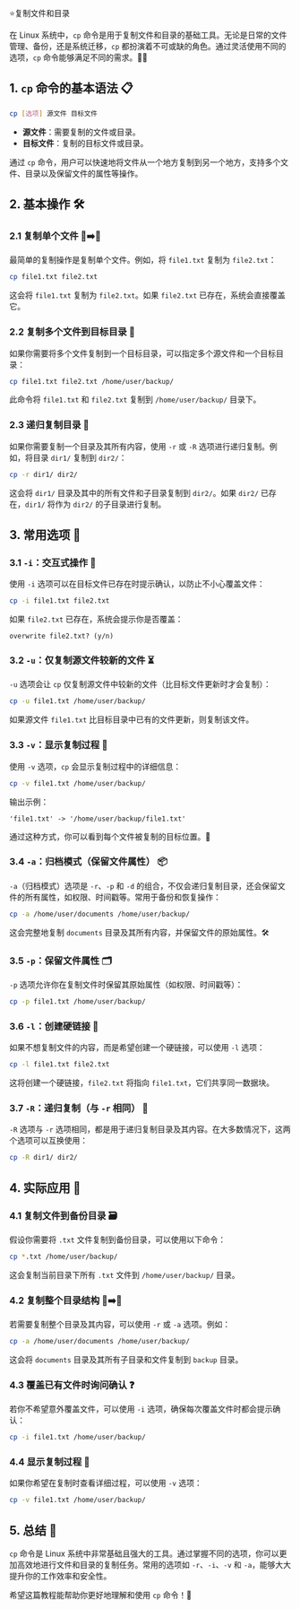 

⭐复制文件和目录

在 Linux 系统中，`cp` 命令是用于复制文件和目录的基础工具。无论是日常的文件管理、备份，还是系统迁移，`cp` 都扮演着不可或缺的角色。通过灵活使用不同的选项，`cp` 命令能够满足不同的需求。📂💨

## 1. `cp` 命令的基本语法 📋

```bash
cp [选项] 源文件 目标文件
```

- **源文件**：需要复制的文件或目录。
- **目标文件**：复制的目标文件或目录。

通过 `cp` 命令，用户可以快速地将文件从一个地方复制到另一个地方，支持多个文件、目录以及保留文件的属性等操作。

## 2. 基本操作 🛠️

### 2.1 复制单个文件 📄➡️📄

最简单的复制操作是复制单个文件。例如，将 `file1.txt` 复制为 `file2.txt`：

```bash
cp file1.txt file2.txt
```

这会将 `file1.txt` 复制为 `file2.txt`。如果 `file2.txt` 已存在，系统会直接覆盖它。

### 2.2 复制多个文件到目标目录 📂

如果你需要将多个文件复制到一个目标目录，可以指定多个源文件和一个目标目录：

```bash
cp file1.txt file2.txt /home/user/backup/
```

此命令将 `file1.txt` 和 `file2.txt` 复制到 `/home/user/backup/` 目录下。

### 2.3 递归复制目录 🔄

如果你需要复制一个目录及其所有内容，使用 `-r` 或 `-R` 选项进行递归复制。例如，将目录 `dir1/` 复制到 `dir2/`：

```bash
cp -r dir1/ dir2/
```

这会将 `dir1/` 目录及其中的所有文件和子目录复制到 `dir2/`。如果 `dir2/` 已存在，`dir1/` 将作为 `dir2/` 的子目录进行复制。

## 3. 常用选项 🔧

### 3.1 `-i`：交互式操作 🧐

使用 `-i` 选项可以在目标文件已存在时提示确认，以防止不小心覆盖文件：

```bash
cp -i file1.txt file2.txt
```

如果 `file2.txt` 已存在，系统会提示你是否覆盖：

```
overwrite file2.txt? (y/n)
```

### 3.2 `-u`：仅复制源文件较新的文件 ⏳

`-u` 选项会让 `cp` 仅复制源文件中较新的文件（比目标文件更新时才会复制）：

```bash
cp -u file1.txt /home/user/backup/
```

如果源文件 `file1.txt` 比目标目录中已有的文件更新，则复制该文件。

### 3.3 `-v`：显示复制过程 📝

使用 `-v` 选项，`cp` 会显示复制过程中的详细信息：

```bash
cp -v file1.txt /home/user/backup/
```

输出示例：

```
'file1.txt' -> '/home/user/backup/file1.txt'
```

通过这种方式，你可以看到每个文件被复制的目标位置。🎯

### 3.4 `-a`：归档模式（保留文件属性） 📦

`-a`（归档模式）选项是 `-r`、`-p` 和 `-d` 的组合，不仅会递归复制目录，还会保留文件的所有属性，如权限、时间戳等。常用于备份和恢复操作：

```bash
cp -a /home/user/documents /home/user/backup/
```

这会完整地复制 `documents` 目录及其所有内容，并保留文件的原始属性。🛠️

### 3.5 `-p`：保留文件属性 🗂️

`-p` 选项允许你在复制文件时保留其原始属性（如权限、时间戳等）：

```bash
cp -p file1.txt /home/user/backup/
```

### 3.6 `-l`：创建硬链接 🔗

如果不想复制文件的内容，而是希望创建一个硬链接，可以使用 `-l` 选项：

```bash
cp -l file1.txt file2.txt
```

这将创建一个硬链接，`file2.txt` 将指向 `file1.txt`，它们共享同一数据块。

### 3.7 `-R`：递归复制（与 `-r` 相同） 🔄

`-R` 选项与 `-r` 选项相同，都是用于递归复制目录及其内容。在大多数情况下，这两个选项可以互换使用：

```bash
cp -R dir1/ dir2/
```

## 4. 实际应用 🌟

### 4.1 复制文件到备份目录 🗃️

假设你需要将 `.txt` 文件复制到备份目录，可以使用以下命令：

```bash
cp *.txt /home/user/backup/
```

这会复制当前目录下所有 `.txt` 文件到 `/home/user/backup/` 目录。

### 4.2 复制整个目录结构 📂➡️📂

若需要复制整个目录及其内容，可以使用 `-r` 或 `-a` 选项。例如：

```bash
cp -a /home/user/documents /home/user/backup/
```

这会将 `documents` 目录及其所有子目录和文件复制到 `backup` 目录。

### 4.3 覆盖已有文件时询问确认 ❓

若你不希望意外覆盖文件，可以使用 `-i` 选项，确保每次覆盖文件时都会提示确认：

```bash
cp -i file1.txt /home/user/backup/
```

### 4.4 显示复制过程 🔄

如果你希望在复制时查看详细过程，可以使用 `-v` 选项：

```bash
cp -v file1.txt /home/user/backup/
```

## 5. 总结 🎯

`cp` 命令是 Linux 系统中非常基础且强大的工具。通过掌握不同的选项，你可以更加高效地进行文件和目录的复制任务。常用的选项如 `-r`、`-i`、`-v` 和 `-a`，能够大大提升你的工作效率和安全性。

希望这篇教程能帮助你更好地理解和使用 `cp` 命令！🚀


